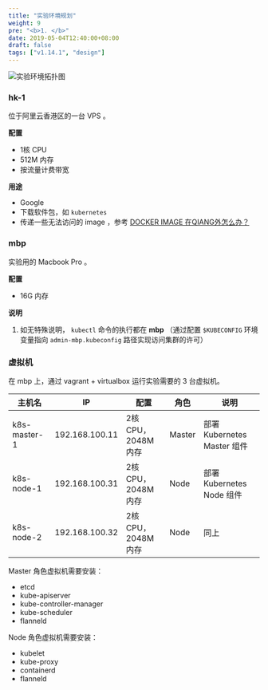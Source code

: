```yaml
---
title: "实验环境规划"
weight: 9
pre: "<b>1. </b>"
date: 2019-05-04T12:40:00+08:00
draft: false
tags: ["v1.14.1", "design"]
---
```


![实验环境拓扑图](/kfs/v1.14.1/static/lab-topo.png)

### hk-1

位于阿里云香港区的一台 VPS 。

**配置**

- 1核 CPU
- 512M 内存
- 按流量计费带宽

**用途**

- Google
- 下载软件包，如 `kubernetes`
- 传递一些无法访问的 image ，参考 [DOCKER IMAGE 在QIANG外怎么办？](/posts/docker-image-gfw/)

### mbp

实验用的 Macbook Pro 。

**配置**

- 16G 内存

**说明**

1. 如无特殊说明， `kubectl` 命令的执行都在 **mbp** （通过配置 `$KUBECONFIG` 环境变量指向 `admin-mbp.kubeconfig` 路径实现访问集群的许可）

### 虚拟机

在 mbp 上，通过 vagrant + virtualbox 运行实验需要的 3 台虚拟机。

| 主机名 | IP | 配置 | 角色 | 说明 |
|-------|----|------|------|-----|
| k8s-master-1 | 192.168.100.11 | 2核CPU，2048M 内存 | Master | 部署 Kubernetes Master 组件 |
| k8s-node-1 | 192.168.100.31 |2核CPU，2048M 内存 | Node | 部署 Kubernetes Node 组件 |
| k8s-node-2 | 192.168.100.32 |2核CPU，2048M 内存 | Node | 同上 |

Master 角色虚拟机需要安装：

- etcd
- kube-apiserver
- kube-controller-manager
- kube-scheduler
- flanneld

Node 角色虚拟机需要安装：

- kubelet
- kube-proxy
- containerd
- flanneld
